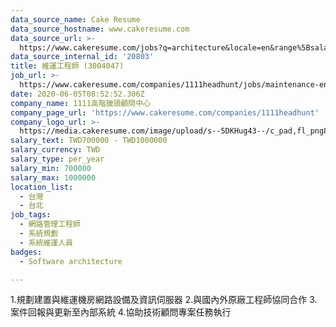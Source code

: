 ```yaml
---
data_source_name: Cake Resume
data_source_hostname: www.cakeresume.com
data_source_url: >-
  https://www.cakeresume.com/jobs?q=architecture&locale=en&range%5Bsalary_range%5D%5Bmin%5D=1000000&page=4
data_source_internal_id: '20803'
title: 維運工程師 (3004047)
job_url: >-
  https://www.cakeresume.com/companies/1111headhunt/jobs/maintenance-engineer-3004047
date: 2020-06-05T08:52:52.306Z
company_name: 1111高階獵頭顧問中心
company_page_url: 'https://www.cakeresume.com/companies/1111headhunt'
company_logo_url: >-
  https://media.cakeresume.com/image/upload/s--5DKHug43--/c_pad,fl_png8,h_200,w_200/v1531993906/jlp8g9p7p6bf58jc0zju.png
salary_text: TWD700000 - TWD1000000
salary_currency: TWD
salary_type: per_year
salary_min: 700000
salary_max: 1000000
location_list:
  - 台灣
  - 台北
job_tags:
  - 網路管理工程師
  - 系統規劃
  - 系統維運人員​
badges:
  - Software architecture

---
```


1.規劃建置與維運機房網路設備及資訊伺服器 2.與國內外原廠工程師協同合作 3.案件回報與更新至內部系統 4.協助技術顧問專案任務執行
